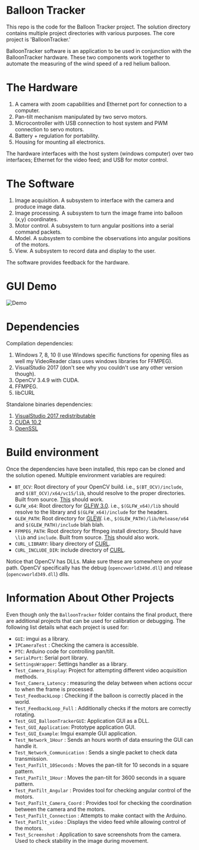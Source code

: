 # Balloon Tracker
This repo is the code for the Balloon Tracker project.
The solution directory contains multiple project directories with various purposes.
The core project is 'BalloonTracker.'

BalloonTracker software is an application to be used in conjunction with the BalloonTracker hardware. These two components work together to automate the measuring of the wind speed of a red helium balloon.

# The Hardware
1. A camera with zoom capabilities and Ethernet port for connection to a computer.
2. Pan-tilt mechanism manipulated by two servo motors.
3. Microcontroller with USB connection to host system and PWM connection to servo motors.
4. Battery + regulation for portability.
5. Housing for mounting all electronics.

The hardware interfaces with the host system (windows computer) over two interfaces; Ethernet for the video feed; and USB for motor control.

# The Software
1. Image acquisition. A subsystem to interface with the camera and produce image data.
2. Image processing. A subsystem to turn the image frame into balloon (x,y) coordinates.
3. Motor control. A subsystem to turn angular positions into a serial command packets.
4. Model. A subsystem to combine the observations into angular positions of the motors.
5. View. A subsystem to record data and display to the user.

The software provides feedback for the hardware.

# GUI Demo

![Demo](https://github.com/ben-j-c/BalloonTracker2/blob/master/gui.gif?raw=true "Just a demo.")

# Dependencies
Compilation dependencies:
1. Windows 7, 8, 10 (I use Windows specific functions for opening files as well my VideoReader class uses windows libraries for FFMPEG).
2. VisualStudio 2017 (don't see why you couldn't use any other version though).
3. OpenCV 3.4.9 with CUDA.
4. FFMPEG.
5. libCURL

Standalone binaries dependencies:
1. [VisualStudio 2017 redistributable](https://support.microsoft.com/en-ca/help/2977003/the-latest-supported-visual-c-downloads)
2. [CUDA 10.2](https://developer.nvidia.com/cuda-10.2-download-archive)
3. [OpenSSL](https://slproweb.com/products/Win32OpenSSL.html)

# Build environment
Once the dependencies have been installed, this repo can be cloned and the solution opened.
Multiple environment variables are required:
- `BT_OCV`: Root directory of your OpenCV build. i.e., `$(BT_OCV)/include`, and `$(BT_OCV)/x64/vc15/lib`, should resolve to the proper directories. Built from source. [This](https://opencv.org/releases/page/2/) should work.
- `GLFW_x64`: Root directory for [GLFW 3.0](https://www.glfw.org/download.html). i.e., `$(GLFW_x64)/lib` should resolve to the library and `$(GLFW_x64)/include` for the headers.
- `GLEW_PATH`: Root directory for [GLEW](http://glew.sourceforge.net/). i.e., `$(GLEW_PATH)/lib/Release/x64` and `$(GLEW_PATH)/include` blah blah.
- `FFMPEG_PATH`: Root directory for ffmpeg install directory. Should have `\lib` and `include`. Built from source. [This](https://www.gyan.dev/ffmpeg/builds/ffmpeg-release-full.7z) should also work. 
- `CURL_LIBRARY`: libary directory of [CURL](https://curl.se/windows/).
- `CURL_INCLUDE_DIR`: include directory of [CURL](https://curl.se/windows/).

Notice that OpenCV has DLLs. Make sure these are somewhere on your path. OpenCV specifically has the debug (`opencvworld349d.dll`) and release (`opencvworld349.dll`) dlls.

# Information About Other Projects
Even though only the `BalloonTracker` folder contains the final product, there are additional
projects that can be used for calibration or debugging. The following list details what each project is
used for:
- `GUI`: imgui as a library.
- `IPCameraTest` : Checking the camera is accessible.
- `PTC`: Arduino code for controlling pan/tilt.
- `SerialPort`: Serial port library.
- `SettingsWrapper`: Settings handler as a library.
- `Test_Camera_Display`: Project for attempting different video acquisition methods.
- `Test_Camera_Latency` : measuring the delay between when actions occur to when the frame is processed.
- `Test_FeedbackLoop` : Checking if the balloon is correctly placed in the world.
- `Test_FeedbackLoop_Full` : Additionally checks if the motors are correctly rotating.
- `Test_GUI_BalloonTrackerGUI`: Application GUI as a DLL.
- `Test_GUI_Application`: Prototype application GUI.
- `Test_GUI_Example`: Imgui example GUI application. 
- `Test_Network_1Hour` : Sends an hours worth of data ensuring the GUI can handle it.
- `Test_Network_Communication` : Sends a single packet to check data transmission.
- `Test_PanTilt_10Seconds` : Moves the pan-tilt for 10 seconds in a square pattern.
- `Test_PanTilt_1Hour` : Moves the pan-tilt for 3600 seconds in a square pattern.
- `Test_PanTilt_Angular` : Provides tool for checking angular control of the motors.
- `Test_PanTilt_Camera_Coord` : Provides tool for checking the coordination between the camera and the motors.
- `Test_PanTilt_Connection` : Attempts to make contact with the Arduino.
- `Test_PanTilt_video` : Displays the video feed while allowing control of the motors.
- `Test_Screenshot` : Application to save screenshots from the camera.
Used to check stability in the image during movement.
